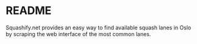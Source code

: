 # README

Squashify.net provides an easy way to find available squash lanes in Oslo by scraping the web interface of the most common lanes.
